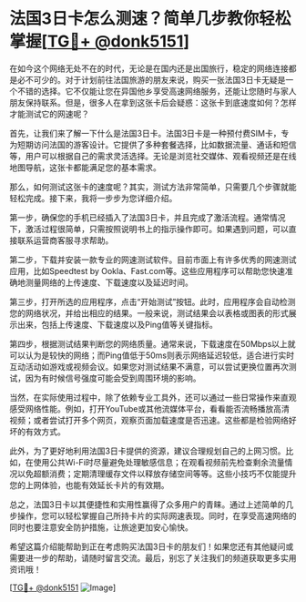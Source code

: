 # 法国3日卡怎么测速？简单几步教你轻松掌握[[TG💪+ @donk5151](https://t.me/s/donk5151)]

在如今这个网络无处不在的时代，无论是在国内还是出国旅行，稳定的网络连接都是必不可少的。对于计划前往法国旅游的朋友来说，购买一张法国3日卡无疑是一个不错的选择。它不仅能让您在异国他乡享受高速网络服务，还能让您随时与家人朋友保持联系。但是，很多人在拿到这张卡后会疑惑：这张卡到底速度如何？怎样才能测试它的网速呢？

首先，让我们来了解一下什么是法国3日卡。法国3日卡是一种预付费SIM卡，专为短期访问法国的游客设计。它提供了多种套餐选择，比如数据流量、通话和短信等，用户可以根据自己的需求灵活选择。无论是浏览社交媒体、观看视频还是在线地图导航，这张卡都能满足您的基本需求。

那么，如何测试这张卡的速度呢？其实，测试方法非常简单，只需要几个步骤就能轻松完成。接下来，我将一步步为您详细介绍。

第一步，确保您的手机已经插入了法国3日卡，并且完成了激活流程。通常情况下，激活过程很简单，只需按照说明书上的指示操作即可。如果遇到问题，可以直接联系运营商客服寻求帮助。

第二步，下载并安装一款专业的网速测试软件。目前市面上有许多优秀的网速测试应用，比如Speedtest by Ookla、Fast.com等。这些应用程序可以帮助您快速准确地测量网络的上传速度、下载速度以及延迟时间。

第三步，打开所选的应用程序，点击“开始测试”按钮。此时，应用程序会自动检测您的网络状况，并给出相应的结果。一般来说，测试结果会以表格或图表的形式展示出来，包括上传速度、下载速度以及Ping值等关键指标。

第四步，根据测试结果判断您的网络质量。通常来说，下载速度在50Mbps以上就可以认为是较快的网络；而Ping值低于50ms则表示网络延迟较低，适合进行实时互动活动如游戏或视频会议。如果您对测试结果不满意，可以尝试更换位置再次测试，因为有时候信号强度可能会受到周围环境的影响。

当然，在实际使用过程中，除了依赖专业工具外，还可以通过一些日常操作来直观感受网络性能。例如，打开YouTube或其他流媒体平台，看看能否流畅播放高清视频；或者尝试打开多个网页，观察页面加载速度是否迅速。这些都是检验网络好坏的有效方式。

此外，为了更好地利用法国3日卡提供的资源，建议合理规划自己的上网习惯。比如，在使用公共Wi-Fi时尽量避免处理敏感信息；在观看视频前先检查剩余流量情况以免超额消费；定期清理缓存文件以释放存储空间等等。这些小技巧不仅能提升您的上网体验，也能有效延长卡片的有效期。

总之，法国3日卡以其便捷性和实用性赢得了众多用户的青睐。通过上述简单的几步操作，您可以轻松掌握自己所持卡片的实际网速表现。同时，在享受高速网络的同时也要注意安全防护措施，让旅途更加安心愉快。

希望这篇介绍能帮助到正在考虑购买法国3日卡的朋友们！如果您还有其他疑问或需要进一步的帮助，请随时留言交流。最后，别忘了关注我们的频道获取更多实用资讯哦！

[[TG💪+ @donk5151](https://t.me/s/donk5151) ![Image](https://i.postimg.cc/rwNCRYN7/Snipaste-2025-04-30-17-27-05.png)]